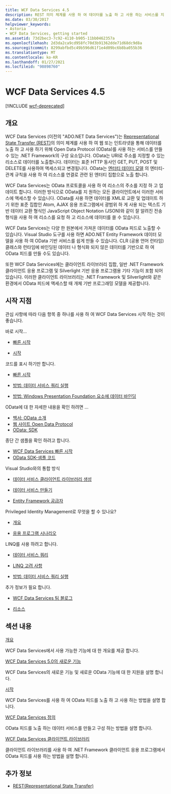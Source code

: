 ```yaml
---
title: WCF Data Services 4.5
description: REST 의미 체계를 사용 하 여 데이터를 노출 하 고 사용 하는 서비스를 지 원하는 .NET Framework 구성 요소인 WCF Data Services에 대해 알아봅니다.
ms.date: 03/30/2017
helpviewer_keywords:
- Astoria
- WCF Data Services, getting started
ms.assetid: 73d2bec3-7c92-4110-b905-11bb0462357a
ms.openlocfilehash: 2d3da2ca9cd958fc70d3b91362dde71d68dc9d8a
ms.sourcegitcommit: 8299abfbd5c49b596d61f1e4d09bc6b8ba055b36
ms.translationtype: MT
ms.contentlocale: ko-KR
ms.lasthandoff: 01/27/2021
ms.locfileid: "98898760"
---
```

# <a name="wcf-data-services-45"></a>WCF Data Services 4.5

[!INCLUDE [wcf-deprecated](~/includes/wcf-deprecated.md)]

## <a name="overview"></a>개요

WCF Data Services (이전의 "ADO.NET Data Services")는 [Representational State Transfer (REST)](https://www.ics.uci.edu/~fielding/pubs/dissertation/rest_arch_style.htm)의 의미 체계를 사용 하 여 웹 또는 인트라넷을 통해 데이터를 노출 하 고 사용 하기 위해 Open Data Protocol (OData)를 사용 하는 서비스를 만들 수 있는 .NET Framework의 구성 요소입니다. OData는 URI로 주소를 지정할 수 있는 리소스로 데이터를 노출합니다. 데이터는 표준 HTTP 동사인 GET, PUT, POST 및 DELETE를 사용하여 액세스되고 변경됩니다. OData는 [엔터티 데이터 모델](../adonet/entity-data-model.md) 의 엔터티-관계 규칙을 사용 하 여 리소스를 연결로 관련 된 엔터티 집합으로 노출 합니다.

WCF Data Services는 OData 프로토콜을 사용 하 여 리소스의 주소를 지정 하 고 업데이트 합니다. 이러한 방식으로 OData를 지 원하는 모든 클라이언트에서 이러한 서비스에 액세스할 수 있습니다. OData를 사용 하면 데이터를 XML로 교환 및 업데이트 하기 위한 표준 집합인 Atom, AJAX 응용 프로그램에서 광범위 하 게 사용 되는 텍스트 기반 데이터 교환 형식인 JavaScript Object Notation (JSON)와 같이 잘 알려진 전송 형식을 사용 하 여 리소스를 요청 하 고 리소스에 데이터를 쓸 수 있습니다.

WCF Data Services는 다양 한 원본에서 가져온 데이터를 OData 피드로 노출할 수 있습니다. Visual Studio 도구를 사용 하면 ADO.NET Entity Framework 데이터 모델을 사용 하 여 OData 기반 서비스를 쉽게 만들 수 있습니다. CLR (공용 언어 런타임) 클래스와 런타임에 바인딩된 데이터 나 형식화 되지 않은 데이터를 기반으로 하 여 OData 피드를 만들 수도 있습니다.

또한 WCF Data Services에는 클라이언트 라이브러리 집합, 일반 .NET Framework 클라이언트 응용 프로그램 및 Silverlight 기반 응용 프로그램용 기타 기능이 포함 되어 있습니다. 이러한 클라이언트 라이브러리는 .NET Framework 및 Silverlight와 같은 환경에서 OData 피드에 액세스할 때 개체 기반 프로그래밍 모델을 제공합니다.

## <a name="where-should-i-start"></a>시작 지점

관심 사항에 따라 다음 항목 중 하나를 사용 하 여 WCF Data Services 시작 하는 것이 좋습니다.

바로 시작...

- [빠른 시작](quickstart-wcf-data-services.md)

- [시작](getting-started-with-wcf-data-services.md)

코드를 표시 하기만 합니다.

- [빠른 시작](quickstart-wcf-data-services.md)

- [방법: 데이터 서비스 쿼리 실행](how-to-execute-data-service-queries-wcf-data-services.md)

- [방법: Windows Presentation Foundation 요소에 데이터 바인딩](bind-data-to-wpf-elements-wcf-data-services.md)

OData에 대 한 자세한 내용을 확인 하려면 ...

- [백서: OData 소개](https://download.microsoft.com/download/E/5/A/E5A59052-EE48-4D64-897B-5F7C608165B8/IntroducingOData.pdf)
- [웹 사이트 Open Data Protocol](https://www.odata.org/)
- [OData: SDK](https://www.odata.org/ecosystem/)

종단 간 샘플을 확인 하려고 합니다.

- [WCF Data Services 빠른 시작](https://github.com/microsoftarchive/msdn-code-gallery-community-s-z/tree/master/WCF%20Data%20Services%20Quickstart%20(OData%20Service%20and%20WPF%20Client))
- [OData SDK-샘플 코드](https://www.odata.org/ecosystem/#sdk)

Visual Studio와의 통합 방식

- [데이터 서비스 클라이언트 라이브러리 생성](generating-the-data-service-client-library-wcf-data-services.md)

- [데이터 서비스 만들기](creating-the-data-service.md)

- [Entity Framework 공급자](entity-framework-provider-wcf-data-services.md)

Privileged Identity Management로 무엇을 할 수 있나요?

- [개요](wcf-data-services-overview.md)

- [응용 프로그램 시나리오](application-scenarios-wcf-data-services.md)

LINQ를 사용 하려고 합니다.

- [데이터 서비스 쿼리](querying-the-data-service-wcf-data-services.md)

- [LINQ 고려 사항](linq-considerations-wcf-data-services.md)

- [방법: 데이터 서비스 쿼리 실행](how-to-execute-data-service-queries-wcf-data-services.md)

추가 정보가 필요 합니다.

- [WCF Data Services 팀 블로그](/archive/blogs/astoriateam/)

- [리소스](wcf-data-services-resources.md)

## <a name="in-this-section"></a>섹션 내용

[개요](wcf-data-services-overview.md)

WCF Data Services에서 사용 가능한 기능에 대 한 개요를 제공 합니다.

[WCF Data Services 5.0의 새로운 기능](/previous-versions/dotnet/wcf-data-services/ee373845(v=vs.103))

WCF Data Services의 새로운 기능 및 새로운 OData 기능에 대 한 지원을 설명 합니다.

[시작](getting-started-with-wcf-data-services.md)

WCF Data Services를 사용 하 여 OData 피드를 노출 하 고 사용 하는 방법을 설명 합니다.

[WCF Data Services 정의](defining-wcf-data-services.md)

OData 피드를 노출 하는 데이터 서비스를 만들고 구성 하는 방법을 설명 합니다.

[WCF Data Services 클라이언트 라이브러리](wcf-data-services-client-library.md)

클라이언트 라이브러리를 사용 하 여 .NET Framework 클라이언트 응용 프로그램에서 OData 피드를 사용 하는 방법을 설명 합니다.

## <a name="see-also"></a>추가 정보

- [REST(Representational State Transfer)](https://www.ics.uci.edu/~fielding/pubs/dissertation/rest_arch_style.htm)
